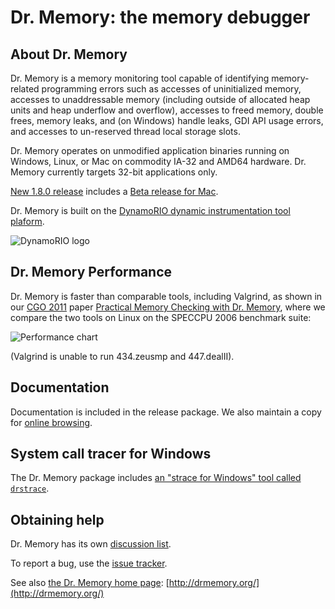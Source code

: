 # Dr. Memory: the memory debugger

## About Dr. Memory

Dr. Memory is a memory monitoring tool capable of identifying
memory-related programming errors such as accesses of uninitialized memory,
accesses to unaddressable memory (including outside of allocated heap units
and heap underflow and overflow), accesses to freed memory, double frees,
memory leaks, and (on Windows) handle leaks, GDI API usage errors, and
accesses to un-reserved thread local storage slots.

Dr. Memory operates on unmodified application binaries running on Windows,
Linux, or Mac on commodity IA-32 and AMD64 hardware. Dr. Memory currently
targets 32-bit applications only.

[New 1.8.0 release](https://github.com/DynamoRIO/drmemory/wiki/Downloads)
includes a [Beta release for
Mac](https://bintray.com/bruening/DrMemory/DrMemory-MacOS/view).

Dr. Memory is built on the [DynamoRIO dynamic instrumentation tool
plaform](http://dynamorio.org).

![DynamoRIO logo](http://www.burningcutlery.com/images/dynamorio/drlogo.png)

## Dr. Memory Performance

Dr. Memory is faster than comparable tools, including Valgrind, as shown in
our [CGO 2011](http://www.cgo.org) paper [Practical Memory Checking with
Dr. Memory](http://www.burningcutlery.com/derek/docs/drmem-CGO11.pdf),
where we compare the two tools on Linux on the SPECCPU 2006 benchmark
suite:

![Performance chart](http://dynamorio.org/images/drmem-spec2k6-sm.png)

(Valgrind is unable to run 434.zeusmp and 447.dealII).

## Documentation

Documentation is included in the release package.  We also maintain a copy
for [online browsing](http://drmemory.org/docs/).

## System call tracer for Windows

The Dr. Memory package includes [an "strace for Windows" tool called
`drstrace`](http://drmemory.org/strace_for_windows.html).

## Obtaining help

Dr. Memory has its own [discussion
list](http://groups.google.com/group/DrMemory-Users).

To report a bug, use the [issue
tracker](https://github.com/DynamoRIO/drmemory/issues).

See also [the Dr. Memory home page](http://drmemory.org/): [http://drmemory.org/](http://drmemory.org/)
